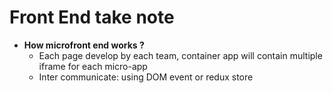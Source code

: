 # Front End take note

- **How microfront end works ?**
	- Each page develop by each team, container app will contain multiple iframe for each micro-app
	- Inter communicate: using DOM event or redux store